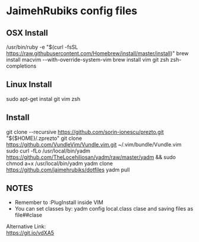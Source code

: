 # JaimehRubiks config files


## OSX Install
/usr/bin/ruby -e "$(curl -fsSL https://raw.githubusercontent.com/Homebrew/install/master/install)"
brew install macvim --with-override-system-vim
brew install vim git zsh zsh-completions

## Linux Install
sudo apt-get instal git vim zsh

## Install 
git clone --recursive https://github.com/sorin-ionescu/prezto.git "${$HOME}/.zprezto"
git clone https://github.com/VundleVim/Vundle.vim.git ~/.vim/bundle/Vundle.vim
sudo curl -fLo /usr/local/bin/yadm https://github.com/TheLocehiliosan/yadm/raw/master/yadm && sudo chmod a+x /usr/local/bin/yadm
yadm clone https://github.com/jaimehrubiks/dotfiles
yadm pull

## NOTES
* Remember to :PlugInstall inside VIM
* You can set classes by: yadm config local.class clase and saving files as file##clase

Alternative Link:  
https://git.io/vdXA5


